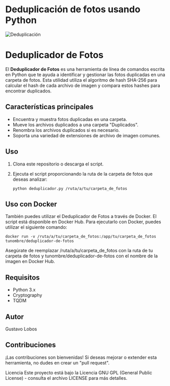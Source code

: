 # Deduplicación de fotos usando Python
![Deduplicación](https://github.com/globosc/dedup_photos/assets/71105387/e55ed299-500f-44ab-a843-7b3b3e7db79c)


# Deduplicador de Fotos

El **Deduplicador de Fotos** es una herramienta de línea de comandos escrita en Python que te ayuda a identificar y gestionar las fotos duplicadas en una carpeta de fotos. Esta utilidad utiliza el algoritmo de hash SHA-256 para calcular el hash de cada archivo de imagen y compara estos hashes para encontrar duplicados.

## Características principales

- Encuentra y muestra fotos duplicadas en una carpeta.
- Mueve los archivos duplicados a una carpeta "Duplicados".
- Renombra los archivos duplicados si es necesario.
- Soporta una variedad de extensiones de archivo de imagen comunes.

## Uso

1. Clona este repositorio o descarga el script.

2. Ejecuta el script proporcionando la ruta de la carpeta de fotos que deseas analizar:


   `python deduplicador.py /ruta/a/tu/carpeta_de_fotos`

## Uso con Docker

También puedes utilizar el Deduplicador de Fotos a través de Docker. El script está disponible en Docker Hub.
Para ejecutarlo con Docker, puedes utilizar el siguiente comando:


   `docker run -v /ruta/a/tu/carpeta_de_fotos:/app/tu/carpeta_de_fotos tunombre/deduplicador-de-fotos`


Asegúrate de reemplazar /ruta/a/tu/carpeta_de_fotos con la ruta de tu carpeta de fotos y tunombre/deduplicador-de-fotos con el nombre de la imagen en Docker Hub.

## Requisitos
- Python 3.x
- Cryptography
- TQDM

## Autor
Gustavo Lobos

## Contribuciones
¡Las contribuciones son bienvenidas! Si deseas mejorar o extender esta herramienta, no dudes en crear un "pull request".

Licencia
Este proyecto está bajo la Licencia GNU GPL (General Public License) - consulta el archivo LICENSE para más detalles.

